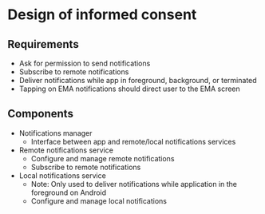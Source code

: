 # Design of informed consent

## Requirements

- Ask for permission to send notifications
- Subscribe to remote notifications
- Deliver notifications while app in foreground, background, or terminated
- Tapping on EMA notifications should direct user to the EMA screen

## Components

- Notifications manager
  - Interface between app and remote/local notifications services
- Remote notifications service
  - Configure and manage remote notifications
  - Subscribe to remote notifications
- Local notifications service
  - Note: Only used to deliver notifications while application in the foreground on Android
  - Configure and manage local notifications
